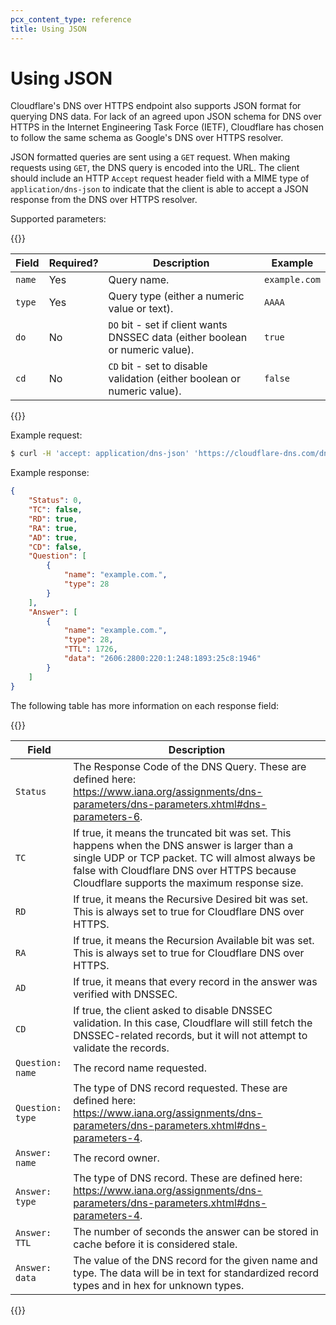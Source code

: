 ```yaml
---
pcx_content_type: reference
title: Using JSON
---
```


# Using JSON

Cloudflare's DNS over HTTPS endpoint also supports JSON format for querying DNS data. For lack of an agreed upon JSON schema for DNS over HTTPS in the Internet Engineering Task Force (IETF), Cloudflare has chosen to follow the same schema as Google's DNS over HTTPS resolver.

JSON formatted queries are sent using a `GET` request. When making requests using `GET`, the DNS query is encoded into the URL. The client should include an HTTP `Accept` request header field with a MIME type of `application/dns-json` to indicate that the client is able to accept a JSON response from the DNS over HTTPS resolver.

Supported parameters:

{{<table-wrap>}}

| Field  | Required? | Description                                                                   | Example       |
| ------ | --------- | ----------------------------------------------------------------------------- | ------------- |
| `name` | Yes       | Query name.                                                                   | `example.com` |
| `type` | Yes       | Query type (either a numeric value or text).                                  | `AAAA`        |
| `do`   | No        | `DO` bit - set if client wants DNSSEC data (either boolean or numeric value). | `true`        |
| `cd`   | No        | `CD` bit - set to disable validation (either boolean or numeric value).       | `false`       |

{{</table-wrap>}}

Example request:

```sh
$ curl -H 'accept: application/dns-json' 'https://cloudflare-dns.com/dns-query?name=example.com&type=AAAA'
```

Example response:

```json
{
	"Status": 0,
	"TC": false,
	"RD": true,
	"RA": true,
	"AD": true,
	"CD": false,
	"Question": [
		{
			"name": "example.com.",
			"type": 28
		}
	],
	"Answer": [
		{
			"name": "example.com.",
			"type": 28,
			"TTL": 1726,
			"data": "2606:2800:220:1:248:1893:25c8:1946"
		}
	]
}
```

The following table has more information on each response field:

{{<table-wrap>}}

| Field            | Description                                                                                                                                                                                                                                   |
| ---------------- | --------------------------------------------------------------------------------------------------------------------------------------------------------------------------------------------------------------------------------------------- |
| `Status`         | The Response Code of the DNS Query. These are defined here: https://www.iana.org/assignments/dns-parameters/dns-parameters.xhtml#dns-parameters-6.                                                                                            |
| `TC`             | If true, it means the truncated bit was set. This happens when the DNS answer is larger than a single UDP or TCP packet. TC will almost always be false with Cloudflare DNS over HTTPS because Cloudflare supports the maximum response size. |
| `RD`             | If true, it means the Recursive Desired bit was set. This is always set to true for Cloudflare DNS over HTTPS.                                                                                                                                |
| `RA`             | If true, it means the Recursion Available bit was set. This is always set to true for Cloudflare DNS over HTTPS.                                                                                                                              |
| `AD`             | If true, it means that every record in the answer was verified with DNSSEC.                                                                                                                                                                   |
| `CD`             | If true, the client asked to disable DNSSEC validation. In this case, Cloudflare will still fetch the DNSSEC-related records, but it will not attempt to validate the records.                                                                |
| `Question: name` | The record name requested.                                                                                                                                                                                                                    |
| `Question: type` | The type of DNS record requested. These are defined here: https://www.iana.org/assignments/dns-parameters/dns-parameters.xhtml#dns-parameters-4.                                                                                              |
| `Answer: name`   | The record owner.                                                                                                                                                                                                                             |
| `Answer: type`   | The type of DNS record. These are defined here: https://www.iana.org/assignments/dns-parameters/dns-parameters.xhtml#dns-parameters-4.                                                                                                        |
| `Answer: TTL`    | The number of seconds the answer can be stored in cache before it is considered stale.                                                                                                                                                        |
| `Answer: data`   | The value of the DNS record for the given name and type. The data will be in text for standardized record types and in hex for unknown types.                                                                                                 |

{{</table-wrap>}}
